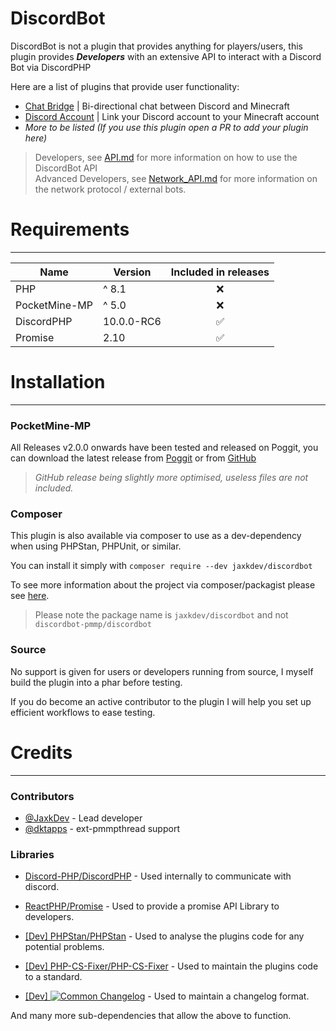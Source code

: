 # DiscordBot
DiscordBot is not a plugin that provides anything for players/users, this plugin provides ***Developers***
with an extensive API to interact with a Discord Bot via DiscordPHP

Here are a list of plugins that provide user functionality:
- [Chat Bridge](https://github.com/DiscordBot-PMMP/ChatBridge) | Bi-directional chat between Discord and Minecraft
- [Discord Account](https://github.com/DiscordBot-PMMP/DiscordAccount) | Link your Discord account to your Minecraft account
- *More to be listed (If you use this plugin open a PR to add your plugin here)*

> Developers, see [API.md](API.md) for more information on how to use the DiscordBot API \
> Advanced Developers, see [Network_API.md](Network_API.md) for more information on the network protocol / external bots.
# Requirements

---
| Name          | Version    | Included in releases |
|---------------|------------|:--------------------:|
| PHP           | ^ 8.1      |          ❌           |
| PocketMine-MP | ^ 5.0      |          ❌           |
| DiscordPHP    | 10.0.0-RC6 |          ✅           |
| Promise       | 2.10       |          ✅           |
# Installation

---
### PocketMine-MP
All Releases v2.0.0 onwards have been tested and released on Poggit, you can download the latest release from
[Poggit](https://poggit.pmmp.io/p/DiscordBot) or from
[GitHub](https://github.com/DiscordBot-PMMP/DiscordBot/releases/latest)

> *GitHub release being slightly more optimised, useless files are not included.*

### Composer
This plugin is also available via composer to use as a dev-dependency when using PHPStan, PHPUnit, or similar.

You can install it simply with `composer require --dev jaxkdev/discordbot`

To see more information about the project via composer/packagist please see [here](https://packagist.org/packages/jaxkdev/discordbot).

>Please note the package name is `jaxkdev/discordbot` and not `discordbot-pmmp/discordbot`

### Source
No support is given for users or developers running from source,
I myself build the plugin into a phar before testing.

If you do become an active contributor to the plugin I will help you set up efficient workflows to ease testing.

# Credits

---
### Contributors
- [@JaxkDev](https://github.com/JaxkDev) - Lead developer
- [@dktapps](https://github.com/dktapps) - ext-pmmpthread support

### Libraries
- [Discord-PHP/DiscordPHP](https://github.com/DiscordPHP/DiscordPHP) - Used internally to communicate with discord.
- [ReactPHP/Promise](https://github.com/reactphp/promise) - Used to provide a promise API Library to developers.
- [[Dev] PHPStan/PHPStan](https://github.com/phpstan/phpstan) - Used to analyse the plugins code for any potential problems.
- [[Dev] PHP-CS-Fixer/PHP-CS-Fixer](https://github.com/PHP-CS-Fixer/PHP-CS-Fixer) - Used to maintain the plugins code to a standard.

- [[Dev] ![Common Changelog](https://common-changelog.org/badge.svg)](https://common-changelog.org) - Used to maintain a changelog format.

And many more sub-dependencies that allow the above to function.
